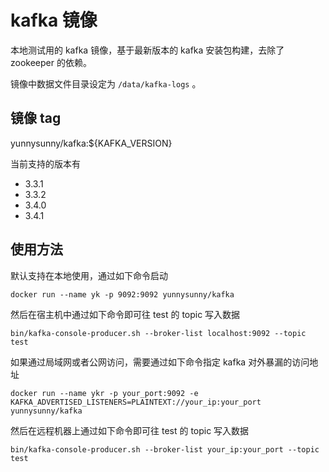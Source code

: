 # kafka 镜像

本地测试用的 kafka 镜像，基于最新版本的 kafka 安装包构建，去除了 zookeeper 的依赖。

镜像中数据文件目录设定为 `/data/kafka-logs` 。

## 镜像 tag

yunnysunny/kafka:${KAFKA_VERSION}

当前支持的版本有

- 3.3.1
- 3.3.2
- 3.4.0
- 3.4.1

## 使用方法

默认支持在本地使用，通过如下命令启动

```shell
docker run --name yk -p 9092:9092 yunnysunny/kafka
```

然后在宿主机中通过如下命令即可往 test 的 topic 写入数据

```shell
bin/kafka-console-producer.sh --broker-list localhost:9092 --topic test
```

如果通过局域网或者公网访问，需要通过如下命令指定 kafka 对外暴漏的访问地址

```shell
docker run --name ykr -p your_port:9092 -e KAFKA_ADVERTISED_LISTENERS=PLAINTEXT://your_ip:your_port yunnysunny/kafka
```

然后在远程机器上通过如下命令即可往 test 的 topic 写入数据

```shell
bin/kafka-console-producer.sh --broker-list your_ip:your_port --topic test
```
